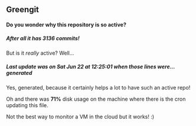 ## Greengit

#### Do you wonder why this repository is so active?

##### After all it has 3136 commits!

But is it *really* active? Well...

##### Last update was on Sat Jun 22 at 12:25:01 when those lines were... generated

Yes, generated, because it certainly helps a lot to have such an active repo!

Oh and there was **71%** disk usage on the machine
where there is the cron updating this file.

Not the best way to monitor a VM in the cloud but it works! :)
